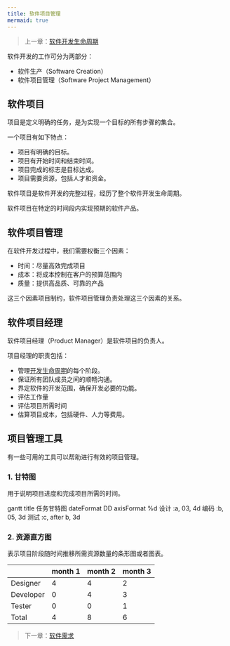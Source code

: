 ```yaml
---
title: 软件项目管理
mermaid: true
---
```


> 上一章：[软件开发生命周期](/se/life-cycle)

软件开发的工作可分为两部分：

- 软件生产（Software Creation）
- 软件项目管理（Software Project Management）

## 软件项目

项目是定义明确的任务，是为实现一个目标的所有步骤的集合。

一个项目有如下特点：

- 项目有明确的目标。
- 项目有开始时间和结束时间。
- 项目完成的标志是目标达成。
- 项目需要资源，包括人才和资金。

软件项目是软件开发的完整过程，经历了整个软件开发生命周期。

软件项目在特定的时间段内实现预期的软件产品。

## 软件项目管理

在软件开发过程中，我们需要权衡三个因素：

- 时间：尽量高效完成项目
- 成本：将成本控制在客户的预算范围内
- 质量：提供高品质、可靠的产品

这三个因素项目制约，软件项目管理负责处理这三个因素的关系。

## 软件项目经理

软件项目经理（Product Manager）是软件项目的负责人。

项目经理的职责包括：

- 管理[开发生命周期](/se/life-cycle)的每个阶段。
- 保证所有团队成员之间的顺畅沟通。
- 界定软件的开发范围，确保开发必要的功能。
- 评估工作量
- 评估项目所需时间
- 估算项目成本，包括硬件、人力等费用。

## 项目管理工具

有一些可用的工具可以帮助进行有效的项目管理。

### 1. 甘特图

用于说明项目进度和完成项目所需的时间。

<div class="mermaid">
gantt
    title 任务甘特图
    dateFormat DD
    axisFormat %d
    设计 :a, 03, 4d
    编码 :b, 05, 3d
    测试 :c, after b, 3d
</div>

### 2. 资源直方图

表示项目阶段随时间推移所需资源数量的条形图或者图表。

|           | month 1   | month 2 | month 3 | 
| --------- | --------- | ------- | ------- |
| Designer  | 4         | 4       | 2       | 
| Developer | 0         | 4       | 3       | 
| Tester    | 0         | 0       | 1       |
| Total     | 4         | 8       | 6       |

> 下一章：[软件需求](/se/requirement)
